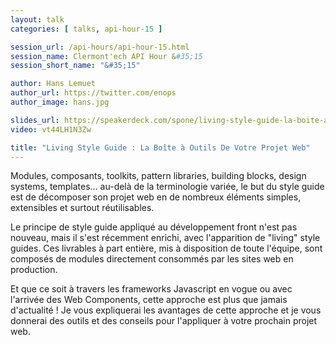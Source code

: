 ```yaml
---
layout: talk
categories: [ talks, api-hour-15 ]

session_url: /api-hours/api-hour-15.html
session_name: Clermont'ech API Hour &#35;15
session_short_name: "&#35;15"

author: Hans Lemuet
author_url: https://twitter.com/enops
author_image: hans.jpg

slides_url: https://speakerdeck.com/spone/living-style-guide-la-boite-a-outils-de-votre-projet-web
video: vt44LH1N3Zw

title: "Living Style Guide : La Boîte à Outils De Votre Projet Web"
---
```


Modules, composants, toolkits, pattern libraries, building blocks, design
systems, templates... au-delà de la terminologie variée, le but du style guide
est de décomposer son projet web en de nombreux éléments simples, extensibles
et surtout réutilisables.

Le principe de style guide appliqué au développement front n'est pas nouveau,
mais il s'est récemment enrichi, avec l'apparition de "living" style guides.
Ces livrables à part entière, mis à disposition de toute l'équipe, sont
composés de modules directement consommés par les sites web en production.

Et que ce soit à travers les frameworks Javascript en vogue ou avec l'arrivée
des Web Components, cette approche est plus que jamais d'actualité !  Je vous
expliquerai les avantages de cette approche et je vous donnerai des outils et
des conseils pour l'appliquer à votre prochain projet web.
